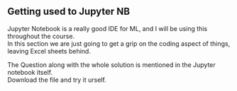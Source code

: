 ## Getting used to Jupyter NB

Jupyter Notebook is a really good IDE for ML, and I will be using this throughout the course.<br/>
In this section we are just going to get a grip on the coding aspect of things, leaving Excel sheets behind.

The Question along with the whole solution is mentioned in the Jupyter notebook itself.<br/>
Download the file and try it urself.

